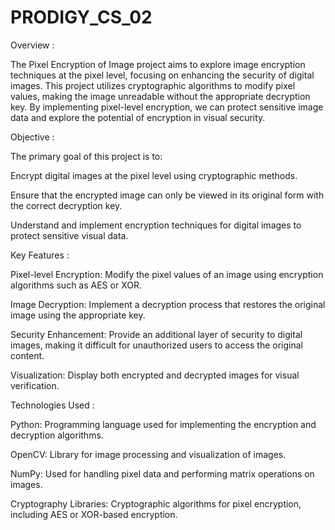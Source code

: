 # PRODIGY_CS_02

Overview :

The Pixel Encryption of Image project aims to explore image encryption techniques at the pixel level, focusing on enhancing the security of digital images. This project utilizes cryptographic algorithms to modify pixel values, making the image unreadable without the appropriate decryption key. By implementing pixel-level encryption, we can protect sensitive image data and explore the potential of encryption in visual security.

Objective :

The primary goal of this project is to:

Encrypt digital images at the pixel level using cryptographic methods.

Ensure that the encrypted image can only be viewed in its original form with the correct decryption key.

Understand and implement encryption techniques for digital images to protect sensitive visual data.

Key Features :

Pixel-level Encryption: Modify the pixel values of an image using encryption algorithms such as AES or XOR.

Image Decryption: Implement a decryption process that restores the original image using the appropriate key.

Security Enhancement: Provide an additional layer of security to digital images, making it difficult for unauthorized users to access the original content.

Visualization: Display both encrypted and decrypted images for visual verification.

Technologies Used :

Python: Programming language used for implementing the encryption and decryption algorithms.

OpenCV: Library for image processing and visualization of images.

NumPy: Used for handling pixel data and performing matrix operations on images.

Cryptography Libraries: Cryptographic algorithms for pixel encryption, including AES or XOR-based encryption.
